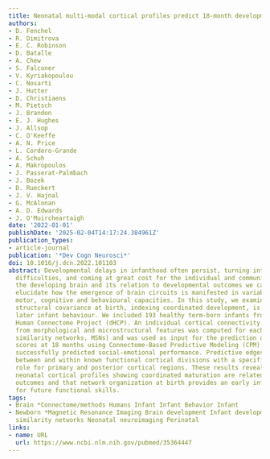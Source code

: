 ```yaml
---
title: Neonatal multi-modal cortical profiles predict 18-month developmental outcomes
authors:
- D. Fenchel
- R. Dimitrova
- E. C. Robinson
- D. Batalle
- A. Chew
- S. Falconer
- V. Kyriakopoulou
- C. Nosarti
- J. Hutter
- D. Christiaens
- M. Pietsch
- J. Brandon
- E. J. Hughes
- J. Allsop
- C. O'Keeffe
- A. N. Price
- L. Cordero-Grande
- A. Schuh
- A. Makropoulos
- J. Passerat-Palmbach
- J. Bozek
- D. Rueckert
- J. V. Hajnal
- G. McAlonan
- A. D. Edwards
- J. O'Muircheartaigh
date: '2022-01-01'
publishDate: '2025-02-04T14:17:24.384961Z'
publication_types:
- article-journal
publication: '*Dev Cogn Neurosci*'
doi: 10.1016/j.dcn.2022.101103
abstract: Developmental delays in infanthood often persist, turning into life-long
  difficulties, and coming at great cost for the individual and community. By examining
  the developing brain and its relation to developmental outcomes we can start to
  elucidate how the emergence of brain circuits is manifested in variability of infant
  motor, cognitive and behavioural capacities. In this study, we examined if cortical
  structural covariance at birth, indexing coordinated development, is related to
  later infant behaviour. We included 193 healthy term-born infants from the Developing
  Human Connectome Project (dHCP). An individual cortical connectivity matrix derived
  from morphological and microstructural features was computed for each subject (morphometric
  similarity networks, MSNs) and was used as input for the prediction of behavioural
  scores at 18 months using Connectome-Based Predictive Modeling (CPM). Neonatal MSNs
  successfully predicted social-emotional performance. Predictive edges were distributed
  between and within known functional cortical divisions with a specific important
  role for primary and posterior cortical regions. These results reveal that multi-modal
  neonatal cortical profiles showing coordinated maturation are related to developmental
  outcomes and that network organization at birth provides an early infrastructure
  for future functional skills.
tags:
- Brain *Connectome/methods Humans Infant Infant Behavior Infant
- Newborn *Magnetic Resonance Imaging Brain development Infant development Morphometric
  similarity networks Neonatal neuroimaging Perinatal
links:
- name: URL
  url: https://www.ncbi.nlm.nih.gov/pubmed/35364447
---
```

